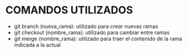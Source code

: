 # COMANDOS UTILIZADOS 

- git branch (nueva_rama): utilizado para crear nuevas ramas
- git checkout (nombre_rama): utilizado para cambiar entre ramas
- git merge (nombre_rama): utilizado para traer el contenido de la rama indicada a la actual
